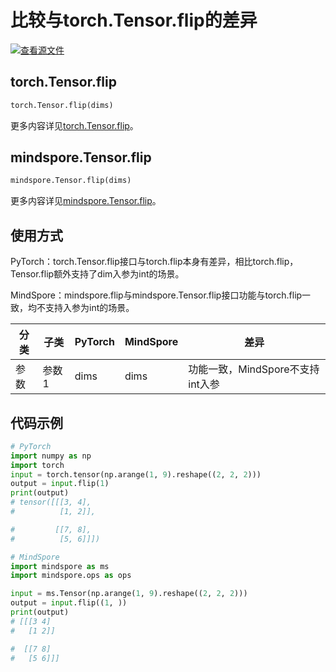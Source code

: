 # 比较与torch.Tensor.flip的差异

[![查看源文件](https://mindspore-website.obs.cn-north-4.myhuaweicloud.com/website-images/r2.2/resource/_static/logo_source.svg)](https://gitee.com/mindspore/docs/blob/r2.2/docs/mindspore/source_zh_cn/note/api_mapping/pytorch_diff/flip.md)

## torch.Tensor.flip

```python
torch.Tensor.flip(dims)
```

更多内容详见[torch.Tensor.flip](https://pytorch.org/docs/1.8.1/tensors.html#torch.Tensor.flip)。

## mindspore.Tensor.flip

```python
mindspore.Tensor.flip(dims)
```

更多内容详见[mindspore.Tensor.flip](https://www.mindspore.cn/docs/zh-CN/r2.2/api_python/mindspore/Tensor/mindspore.Tensor.flip.html)。

## 使用方式

PyTorch：torch.Tensor.flip接口与torch.flip本身有差异，相比torch.flip，Tensor.flip额外支持了dim入参为int的场景。

MindSpore：mindspore.flip与mindspore.Tensor.flip接口功能与torch.flip一致，均不支持入参为int的场景。

| 分类  | 子类  | PyTorch   | MindSpore | 差异         |
|-----|-----|-----------|-----------|------------|
| 参数 | 参数1 | dims     | dims      | 功能一致，MindSpore不支持int入参   |

## 代码示例

```python
# PyTorch
import numpy as np
import torch
input = torch.tensor(np.arange(1, 9).reshape((2, 2, 2)))
output = input.flip(1)
print(output)
# tensor([[[3, 4],
#          [1, 2]],

#         [[7, 8],
#          [5, 6]]])

# MindSpore
import mindspore as ms
import mindspore.ops as ops

input = ms.Tensor(np.arange(1, 9).reshape((2, 2, 2)))
output = input.flip((1, ))
print(output)
# [[[3 4]
#   [1 2]]

#  [[7 8]
#   [5 6]]]
```
